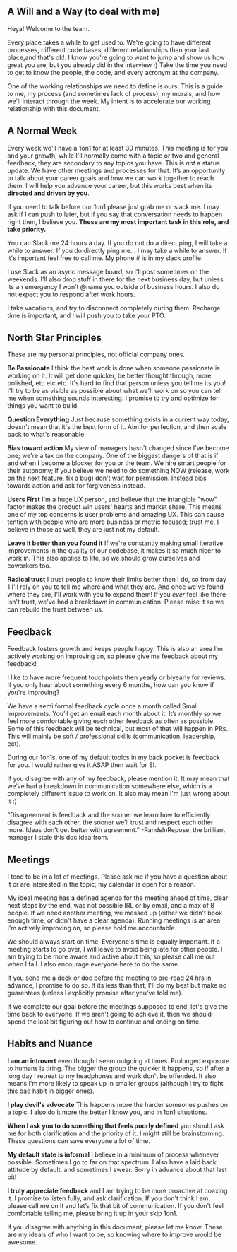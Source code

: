 ## A Will and a Way (to deal with me)

Heya! Welcome to the team.

Every place takes a while to get used to. We're going to have different processes, different code bases, different relationships than your last place,and that's ok!. I know you're going to want to jump and show us how great you are, but you already did in the interview ;) Take the time you need to get to know the people, the code, and every acronym at the company.

One of the working relationships we need to define is ours. This is a guide to me, my process (and sometimes lack of process), my morals, and how we'll interact through the week. My intent is to accelerate our working relationship with this document.

## A Normal Week

Every week we'll have a 1on1 for at least 30 minutes. This meeting is for you and your growth; while I'll normally come with a topic or two and general feedback, they are secondary to any topics you have. This is *not* a status update. We have other meetings and processes for that.  It’s an opportunity to talk about your career goals and how we can work together to reach them.  I will help you advance your career, but this works best when its **directed and driven by you**. 

If you need to talk before our 1on1 please just grab me or slack me. I may ask if I can push to later, but if you say that conversation needs to happen right then, I believe you.  **These are my most important task in this role, and take priority.**

You can Slack me 24 hours a day. If you do not do a direct ping, I will take a while to answer. If you do directly ping me... I may take a while to answer. If it's important feel free to call me. My phone # is in my slack profile.

I use Slack as an async message board, so I'll post sometimes on the weekends. I'll also drop stuff in there for the next business day, but unless its an emergency I won’t @name you outside of business hours. I also do not expect you to respond after work hours.

I take vacations, and try to disconnect completely during them. Recharge time is important, and I will push you to take your PTO.

## North Star Principles

These are my personal principles, not official company ones.  

**Be Passionate** I think the best work is done when someone passionate is working on it. It will get done quicker, be better thought through, more polished, etc etc etc. It's hard to find that person unless you tell me its you! I'll try to be as visible as possible about what we'll work on so you can tell me when something sounds interesting. I promise to try and optimize for things you want to build.

**Question Everything** Just because something exists in a current way today, doesn't mean that it's the best form of it. Aim for perfection, and then scale back to what's reasonable.

**Bias toward action** My view of managers hasn't changed since I've become one; we're a tax on the company. One of the biggest dangers of that is if and when I become a blocker for you or the team. We hire smart people for their autonomy; if you believe we need to do something NOW (release, work on the next feature, fix a bug) don't wait for permission. Instead bias towards action and ask for forgiveness instead.

**Users First** I'm a huge UX person, and believe that the intangible "wow" factor makes the product win users' hearts and market share. This means one of my top concerns is user problems and amazing UX. This can cause tention with people who are more business or metric focused; trust me, I believe in those as well, they are just not my default.

**Leave it better than you found it** If we're constantly making small iterative improvements in the quality of our codebase, it makes it so much nicer to work in. This also applies to life, so we should grow ourselves and coworkers too. 

**Radical trust** I trust people to know their limits better then I do, so from day 1 I'll rely on you to tell me where and what they are. And once we've found where they are, I'll work with you to expand them! If you *ever* feel like there isn't trust, we've had a breakdown in communication. Please raise it so we can rebuild the trust between us.

## Feedback

Feedback fosters growth and keeps people happy.  This is also an area I’m actively working on improving on, so please give me feedback about my feedback!

I like to have more frequent touchpoints then yearly or biyearly for reviews. If you only hear about something every 6 months, how can you know if you're improving?

We have a semi formal feedback cycle once a month called Small Improvements.  You’ll get an email each month about it. It’s monthly so we feel more comfortable giving each other feedback as often as possible. Some of this feedback will be technical, but most of that will happen in PRs.  This will mainly be soft  / professional skills (communication, leadership, ect).

During our 1on1s, one of my default topics in my back pocket is feedback for you. I would rather give it ASAP then wait for SI.  

If you disagree with any of my feedback, please mention it. It may mean that we’ve had a breakdown in communication somewhere else, which is a completely different issue to work on. It also may mean I'm just wrong about it :)

“Disagreement is feedback and the sooner we learn how to efficiently disagree with each other, the sooner we’ll trust and respect each other more. Ideas don’t get better with agreement.” -RandsInRepose, the brilliant manager I stole this doc idea from.


## Meetings

I tend to be in a lot of meetings. Please ask me if you have a question about it or are interested in the topic; my calendar is open for a reason. 

My ideal meeting has a defined agenda for the meeting ahead of time, clear next steps by the end, was not possible IRL or by email, and a max of 8 people. If we need another meeting, we messed up (either we didn't book enough time, or didn't have a clear agenda). Running meetings is an area I'm actively improving on, so please hold me accountable.

We should always start on time. Everyone's time is equally important. If a meeting starts to go over, I will leave to avoid being late for other people. I am trying to be more aware and active about this, so please call me out when I fail. I also encourage everyone here to do the same.

If you send me a deck or doc before the meeting to pre-read 24 hrs in advance, I promise to do so. If its less than that, I'll do my best but make no guarentees (unless I explicitly promise after you've told me).

If we complete our goal before the meetings supposed to end, let's give the time back to everyone. If we aren't going to achieve it, then we should spend the last bit figuring out how to continue and ending on time.

## Habits and Nuance 

**I am an introvert** even though I seem outgoing at times. Prolonged exposure to humans is tiring. The bigger the group the quicker it happens, so if after a long day I retreat to my headphones and work don't be offended. It also means I'm more likely to speak up in smaller groups (although I try to fight this bad habit in bigger ones).

**I play devil's advocate** This happens more the harder someones pushes on a topic. I also do it more the better I know you, and in 1on1 situations.

**When I ask you to do something that feels poorly defined** you should ask me for both clarification and the priority of it. I might still be brainstorming. These questions can save everyone a lot of time.

**My default state is informal** I believe in a minimum of process whenever possible. Sometimes I go to far on that spectrum. I also have a laid back attitude by default, and sometimes I swear. Sorry in advance about that last bit!

**I truly appreciate feedback** and I am trying to be more proactive at coaxing it. I promise to listen fully, and ask clarification. If you don't think I am, please call me on it and let’s fix that bit of communication. If you don't feel comfortable telling me, please bring it up in your skip 1on1. 

If you disagree with anything in this document, please let me know. These are my ideals of who I want to be, so knowing where to improve would be awesome.
